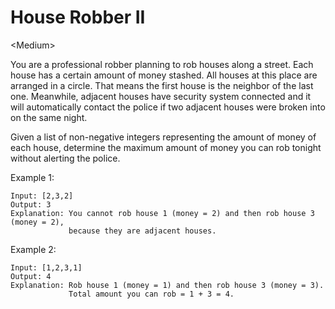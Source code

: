 # House Robber II

\<Medium>

You are a professional robber planning to rob houses along a street. Each house
has a certain amount of money stashed. All houses at this place are arranged in
a circle. That means the first house is the neighbor of the last one. Meanwhile,
adjacent houses have security system connected and it will automatically contact
the police if two adjacent houses were broken into on the same night.

Given a list of non-negative integers representing the amount of money of each
house, determine the maximum amount of money you can rob tonight without
alerting the police.

Example 1:

```
Input: [2,3,2]
Output: 3
Explanation: You cannot rob house 1 (money = 2) and then rob house 3 (money = 2),
             because they are adjacent houses.
```

Example 2:

```
Input: [1,2,3,1]
Output: 4
Explanation: Rob house 1 (money = 1) and then rob house 3 (money = 3).
             Total amount you can rob = 1 + 3 = 4.
```
